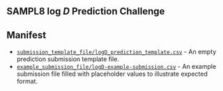 ## SAMPL8 log *D* Prediction Challenge


## Manifest

- [`submission_template_file/logD_prediction_template.csv`](submission_template/logD_prediction_template.csv) - An empty prediction submission template file.
- [`example_submission_file/logD-example-submission.csv`](example_submission_file/logD-example-submission.csv) - An example submission file filled with placeholder values to illustrate expected format.
